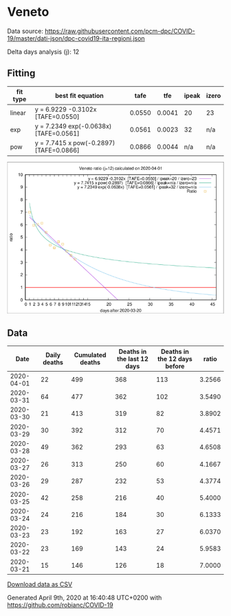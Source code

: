# Veneto

Data source: https://raw.githubusercontent.com/pcm-dpc/COVID-19/master/dati-json/dpc-covid19-ita-regioni.json

Delta days analysis (j): 12

## Fitting 
|fit type|best fit equation|tafe|tfe|ipeak|izero|
|-------|-----|--------|------|---|---|
|linear|y = 6.9229 -0.3102x  [TAFE=0.0550]|0.0550|0.0041|20|23|
|exp|y = 7.2349 exp(-0.0638x)  [TAFE=0.0561]|0.0561|0.0023|32|n/a|
|pow|y = 7.7415 x pow(-0.2897)  [TAFE=0.0866]|0.0866|0.0044|n/a|n/a|

![Plot](COVID-19_veneto_j12_2020-04-01.png)

## Data
|Date|Daily deaths|Cumulated deaths|Deaths in the last 12 days|Deaths in the 12 days before|ratio|
|----|----------|-----------|-------|--------------------|-----|
|2020-04-01|22|499|368|113|3.2566|
|2020-03-31|64|477|362|102|3.5490|
|2020-03-30|21|413|319|82|3.8902|
|2020-03-29|30|392|312|70|4.4571|
|2020-03-28|49|362|293|63|4.6508|
|2020-03-27|26|313|250|60|4.1667|
|2020-03-26|29|287|232|53|4.3774|
|2020-03-25|42|258|216|40|5.4000|
|2020-03-24|24|216|184|30|6.1333|
|2020-03-23|23|192|163|27|6.0370|
|2020-03-22|23|169|143|24|5.9583|
|2020-03-21|15|146|126|18|7.0000|

[Download data as CSV](COVID-19_veneto_j12_2020-04-01.csv)

Generated April 9th, 2020 at 16:40:48 UTC+0200 with https://github.com/robianc/COVID-19
